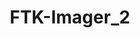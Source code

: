 # FTK-Imager_2
<!DOCTYPE html>
<html lang="en">
<head>
    <meta charset="UTF-8">
    <meta name="viewport" content="width=device-width, initial-scale=1.0, maximum-scale=1.0, user-scalable=no">
    <meta name="apple-mobile-web-app-capable" content="yes">
    <meta name="apple-mobile-web-app-status-bar-style" content="black-translucent">
    <title>FTK Imager Report</title>
    <style>
        * {
            margin: 0;
            padding: 0;
            box-sizing: border-box;
            -webkit-tap-highlight-color: transparent;
        }
        
        body {
            font-family: -apple-system, BlinkMacSystemFont, 'Segoe UI', sans-serif;
            line-height: 1.6;
            color: #333;
            background: #f5f5f7;
            padding: 0;
            overflow-x: hidden;
        }
        
        .container {
            max-width: 100%;
            background: white;
        }
        
        .header {
            background: linear-gradient(135deg, #1e3c72 0%, #2a5298 100%);
            color: white;
            padding: 40px 20px;
            text-align: center;
            position: sticky;
            top: 0;
            z-index: 100;
            box-shadow: 0 2px 10px rgba(0,0,0,0.1);
        }
        
        .header h1 {
            font-size: 1.8em;
            margin-bottom: 8px;
            font-weight: 600;
        }
        
        .header p {
            font-size: 0.95em;
            opacity: 0.9;
        }
        
        .author {
            font-size: 1em;
            margin-top: 10px;
            opacity: 0.95;
            font-style: italic;
        }
        
        .content {
            padding: 20px 15px;
        }
        
        .section {
            margin-bottom: 25px;
            padding: 20px 15px;
            background: white;
            border-radius: 12px;
            box-shadow: 0 2px 8px rgba(0,0,0,0.08);
        }
        
        .section h2 {
            color: #1e3c72;
            font-size: 1.4em;
            margin-bottom: 15px;
            padding-bottom: 10px;
            border-bottom: 2px solid #2a5298;
            font-weight: 600;
        }
        
        .section h3 {
            color: #2a5298;
            font-size: 1.15em;
            margin: 15px 0 10px 0;
            font-weight: 600;
        }
        
        .section p {
            margin-bottom: 12px;
            font-size: 0.95em;
            line-height: 1.7;
        }
        
        .section ul, .section ol {
            margin-left: 20px;
            margin-top: 10px;
            padding-left: 5px;
        }
        
        .section li {
            margin-bottom: 10px;
            font-size: 0.95em;
            line-height: 1.6;
        }
        
        .highlight-box {
            background: linear-gradient(135deg, #667eea 0%, #764ba2 100%);
            color: white;
            padding: 18px;
            border-radius: 10px;
            margin: 15px 0;
        }
        
        .highlight-box h3 {
            color: white;
            font-size: 1.1em;
            margin-bottom: 12px;
        }
        
        .highlight-box ul {
            list-style: none;
            margin: 0;
            padding: 0;
        }
        
        .highlight-box li {
            padding-left: 25px;
            position: relative;
            margin-bottom: 10px;
            font-size: 0.9em;
        }
        
        .highlight-box li:before {
            content: "✓";
            position: absolute;
            left: 0;
            font-weight: bold;
            font-size: 1.2em;
        }
        
        .note {
            background: #fff3cd;
            border-left: 4px solid #ffc107;
            padding: 12px 15px;
            margin: 12px 0;
            border-radius: 6px;
            font-size: 0.95em;
        }
        
        .note strong {
            color: #000;
            display: block;
            margin-bottom: 5px;
            font-weight: 700;
        }
        
        .note-text {
            color: #000;
            font-weight: 500;
        }
        
        .link {
            color: #2a5298;
            text-decoration: none;
            font-weight: 500;
            word-break: break-all;
            font-size: 0.85em;
            display: inline-block;
            padding: 8px 0;
        }
        
        .table-container {
            overflow-x: auto;
            -webkit-overflow-scrolling: touch;
            margin: 15px -15px;
            padding: 0 15px;
        }
        
        table {
            width: 100%;
            min-width: 600px;
            border-collapse: collapse;
            margin: 15px 0;
            background: white;
            box-shadow: 0 2px 8px rgba(0,0,0,0.08);
            border-radius: 8px;
            overflow: hidden;
            font-size: 0.85em;
        }
        
        th {
            background: linear-gradient(135deg, #1e3c72 0%, #2a5298 100%);
            color: white;
            padding: 12px 10px;
            text-align: left;
            font-weight: 600;
            font-size: 0.9em;
        }
        
        td {
            padding: 10px;
            border-bottom: 1px solid #e0e0e0;
            line-height: 1.5;
            color: #000;
            font-weight: 500;
        }
        
        .footer {
            background: #1e3c72;
            color: white;
            text-align: center;
            padding: 25px 15px;
            font-size: 0.85em;
        }
        
        .scroll-hint {
            text-align: center;
            color: #666;
            font-size: 0.8em;
            margin: 10px 0;
            font-style: italic;
        }
        
        @media (max-width: 414px) {
            .header h1 {
                font-size: 1.5em;
            }
            
            .section h2 {
                font-size: 1.25em;
            }
            
            .section h3 {
                font-size: 1.05em;
            }
            
            .section p, .section li {
                font-size: 0.9em;
            }
        }
        
        @media (prefers-color-scheme: dark) {
            body {
                background: #1c1c1e;
            }
            
            .section {
                background: #2c2c2e;
                color: #f5f5f7;
            }
            
            .section h2, .section h3 {
                color: #0a84ff;
            }
            
            .section p, .section li {
                color: #e5e5e7;
            }
            
            td {
                border-bottom-color: #48484a;
            }
        }
    </style>
</head>
<body>
    <div class="container">
        <div class="header">
            <h1>FTK Imager</h1>
            <p>Digital Forensics Tool</p>
            <p class="author">by Reema ALJumhur</p>
        </div>
        
        <div class="content">
            <div class="section">
                <h2>Introduction</h2>
                <p>FTK Imager is considered one of the most important tools used in the field of Digital Forensics. The program is used to copy and preserve digital evidence from devices in a secure manner that ensures no tampering occurs, making it an essential tool in security incident investigations, data recovery, and suspicious file analysis.</p>
            </div>
            
            <div class="section">
                <h2>Program Concept and Benefits</h2>
                <p>FTK Imager creates an identical image copy of hard drives, original files, CDs, or DVDs without modifying them.</p>
                
                <div class="highlight-box">
                    <h3>Key Benefits:</h3>
                    <ul>
                        <li>Preserve original digital evidence without any alterations</li>
                        <li>Analyze deleted or hidden data within disks</li>
                        <li>Recover corrupted or lost files</li>
                        <li>Examine virus-infected disks without running them directly</li>
                    </ul>
                </div>
                
                <h3>Essential Tool For:</h3>
                <ul>
                    <li>Digital forensic investigations</li>
                    <li>Cybersecurity</li>
                    <li>Technical support and data recovery</li>
                </ul>
            </div>
            
            <div class="section">
                <h2>How to Download</h2>
                <ol>
                    <li>Navigate to the official Access Data website:<br>
                    <a href="https://www.exterro.com/downloads/search-results?q=&category=64914" class="link">Download FTK Imager</a></li>
                    <li>Select the appropriate version for your system (typically Windows)</li>
                    <li>Run directly without installation (Portable)</li>
                </ol>
            </div>
            
            <div class="section">
                <h2>How to Operate</h2>
                
                <h3>1. Opening the Program</h3>
                <p>After launching, the interface contains:</p>
                <ul>
                    <li><strong>File:</strong> Add data source</li>
                    <li><strong>View:</strong> Browse files</li>
                    <li><strong>Evidence Tree:</strong> Display evidence structure</li>
                </ul>
                
                <h3>2. Creating a Disk Copy</h3>
                <ol>
                    <li>Select <strong>File → Create Disk Image</strong></li>
                    <li>Choose source type:
                        <ul>
                            <li>Physical Drive</li>
                            <li>Logical Drive</li>
                            <li>Image File</li>
                            <li>Contents of a Folder</li>
                        </ul>
                    </li>
                    <li>Select disk or folder</li>
                    <li>Specify file type (E01 or RAW)</li>
                    <li>Set destination path and name</li>
                </ol>
                
                <div class="note">
                    <strong>Important Note:</strong>
                    <span class="note-text">The copy destination should be on a different drive than the one being copied.</span>
                </div>
            </div>
            
            <div class="section">
                <h2>Adding Evidence Items</h2>
                <ol>
                    <li>Select <strong>File → Add Evidence Item</strong></li>
                    <li>Choose <strong>Image File</strong></li>
                    <li>Click <strong>Next</strong></li>
                    <li>Specify the image file</li>
                    <li>Evidence appears in <strong>Evidence Tree</strong></li>
                </ol>
            </div>
            
            <div class="section">
                <h2>File Preview</h2>
                <ul>
                    <li>View contents in lower interface section</li>
                    <li>Deleted data marked with X</li>
                    <li>Right-click and select <strong>Export File</strong> to recover</li>
                </ul>
            </div>
            
            <div class="section">
                <h2>Key Features</h2>
                <div class="highlight-box">
                    <ul>
                        <li>Free and easy to use</li>
                        <li>Recovers permanently deleted files</li>
                        <li>Supports NTFS, FAT, exFAT, EXT</li>
                        <li>Creates Hash Values (MD5, SHA1)</li>
                    </ul>
                </div>
            </div>
            
            <div class="section">
                <h2>Types of Digital Images</h2>
                <p class="scroll-hint">← Swipe to see full table →</p>
                <div class="table-container">
                    <table>
                        <thead>
                            <tr>
                                <th>Type</th>
                                <th>Description</th>
                                <th>Usage</th>
                            </tr>
                        </thead>
                        <tbody>
                            <tr>
                                <td><strong>Physical Image</strong></td>
                                <td>Complete copy including all data, partitions, and hidden content</td>
                                <td>Precise digital investigations</td>
                            </tr>
                            <tr>
                                <td><strong>Logical Image</strong></td>
                                <td>Copy of files and units only, no unallocated space</td>
                                <td>Routine tasks and specific file tracking</td>
                            </tr>
                            <tr>
                                <td><strong>Image File</strong></td>
                                <td>Previously created digital image</td>
                                <td>Reopening collected evidence</td>
                            </tr>
                            <tr>
                                <td><strong>Folder Contents</strong></td>
                                <td>Specific folder analysis</td>
                                <td>Examining suspicious files</td>
                            </tr>
                        </tbody>
                    </table>
                </div>
            </div>
            
            <div class="section">
                <h2>IT Technical Support Uses</h2>
                <ol>
                    <li>Recovering deleted data</li>
                    <li>Examining damaged or infected drives</li>
                    <li>Documenting security breaches</li>
                    <li>Analyzing suspicious files safely</li>
                </ol>
            </div>
        </div>
        
        <div class="footer">
            <p>FTK Imager Report - Digital Forensics</p>
            <p>© 2025</p>
        </div>
    </div>
</body>
</html>
ا
